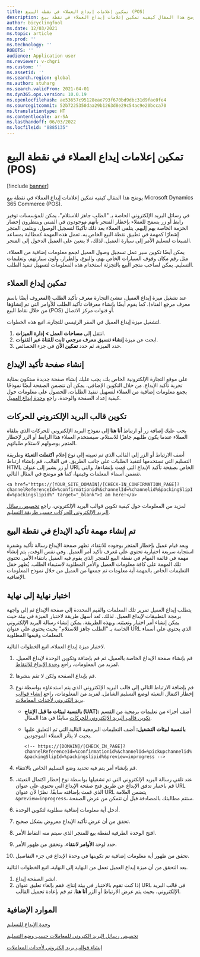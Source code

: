 ```yaml
---
title: تمكين إعلامات إيداع العملاء في نقطة البيع (POS)
description: يوضح هذا المقال كيفيه تمكين إعلامات إيداع العملاء في نقطة بيع Microsoft Dynamics 365 Commerce (POS).
author: bicyclingfool
ms.date: 12/03/2021
ms.topic: article
ms.prod: ''
ms.technology: ''
ROBOTS: ''
audience: Application user
ms.reviewer: v-chgri
ms.custom: ''
ms.assetid: ''
ms.search.region: global
ms.author: stuharg
ms.search.validFrom: 2021-04-01
ms.dyn365.ops.version: 10.0.19
ms.openlocfilehash: ae53657c95128eae793f670bd9dbc31d9fac0fe4
ms.sourcegitcommit: 52b7225350daa29b1263d8e29c54ac9e20bcca70
ms.translationtype: HT
ms.contentlocale: ar-SA
ms.lasthandoff: 06/03/2022
ms.locfileid: "8885135"
---
```

# <a name="enable-customer-check-in-notifications-in-point-of-sale-pos"></a>تمكين إعلامات إيداع العملاء في نقطة البيع (POS)

[!include [banner](includes/banner.md)]

يوضح هذا المقال كيفيه تمكين إعلامات إيداع العملاء في نقطة بيع Microsoft Dynamics 365 Commerce (POS).

في رسائل البريد الإلكتروني الخاصة بـ "الطلب جاهز للاستلام"، يمكن للمؤسسات توفير رابط أو زر يسمح للعملاء بإخطار المتجر بأنهم موجودون في المبنى وينتظرون إحضار الحزمة الخاصة بهم إليهم. يتلقى العملاء بعد ذلك تأكيدًا لتسجيل الوصول، ويتلقى المتجر إشعارًا كمهمة في تطبيق نقطة البيع الخاص به. تعمل هذه المهمة كمطالبة بمساعد المبيعات لتسليم الأمر إلى سيارة العميل. لذلك، لا يتعين على العميل الدخول إلى المتجر.

يمكن أيضًا تكوين سير عمل تسجيل وصول العميل لجمع معلومات إضافية من العملاء، مثل رقم مكان وقوف السيارات الخاص بهم، والنوع، والطراز، ولون سيارتهم، وتعليمات التسليم. يمكن لصاحب متجر البيع بالتجزئة استخدام هذه المعلومات لتسهيل تنفيذ الطلب.

## <a name="enable-customer-check-in"></a>تمكين إيداع العملاء

عند تشغيل ميزة إيداع العميل، تنشئ التجارة معرف تأكيد الطلب (المعروف أيضًا باسم معرف مرجع القناة). كما يقوم أيضًا بإنشاء معرفات تأكيد الطلب للأوامر التي تم إنشاؤها من خلال نقاط البيع (POS) أو قنوات مركز الاتصال. 

لتشغيل ميزة إيداع العميل في المقر الرئيسي للتجارة، اتبع هذه الخطوات.

1. انتقل إلى **مساحات العمل \> إدارة الميزات**.
2. ابحث عن ميزة **إنشاء تنسيق معرف مرجعي ثابت للقناة عبر القنوات**. 
3. حدد الميزة، ثم حدد **تمكين الآن** في جزء الخصائص. 

## <a name="create-a-check-in-confirmation-page"></a>إنشاء صفحة تأكيد الإيداع

على موقع التجارة الإلكترونية الخاص بك، يجب عليك إنشاء صفحة جديدة ستكون بمثابة تجربة تأكيد الإيداع. من خلال التكوين الإضافي، يمكن أن تتضمن الصفحة أيضًا نموذجًا يجمع معلومات إضافية من العملاء لتسهيل تنفيذ الطلبات. للحصول على معلومات حول كيفية إعداد الصفحة والوحدة، راجع [وحدة إيداع العميل](check-in-pickup-module.md).

## <a name="configure-the-transactional-email-template"></a>تكوين قالب البريد الإلكتروني للحركات

يجب عليك إضافة زر أو ارتباط **أنا هنا** إلى نموذج البريد الإلكتروني للحركات الذي يتلقاه العملاء عندما يكون طلبهم جاهزًا للاستلام. سيستخدم العملاء هذا الرابط أو الزر لإخطار المتجر بوصولهم لاستلام طلباتهم. 

أضف الارتباط أو الزر إلى القالب الذي تم تعيينه إلى نوع إعلام **اكتملت التعبئة** وطريقة التسليم التي تستخدمها لتنفيذ الطلبات على جانب الطريق. في القالب، قم بإنشاء ارتباط HTML أو زر يشير إلى عنوان URL الخاص بصفحة تأكيد الإيداع التي قمت بإنشاءها، والتي تتضمن أسماء المعلمات وقيمها، كما هو موضح في المثال التالي.

`<a href="https://[YOUR_SITE_DOMAIN]/[CHECK-IN_CONFIRMATION_PAGE]?channelReferenceId=%confirmationid%&channelId=%channelid%&packingSlipId=%packingslipid%" target="_blank">I am here!</a>`

لمزيد من المعلومات حول كيفية تكوين قوالب البريد الإلكتروني، راجع [تخصيص رسائل البريد الإلكتروني للحركات حسب طريقة التسليم](customize-email-delivery-mode.md). 

## <a name="a-check-in-confirmation-task-is-created-in-pos"></a>تم إنشاء مهمة تأكيد الإيداع في نقطة البيع

وبعد قيام عميل بإخطار المتجر بوجوده للانتقاء، تظهر صفحة الإيداع رسالة تأكيد وشفرة استجابة سريعة اختيارية تحتوي على مُعرف تأكيد أمر العميل. وفي نفس الوقت، يتم إنشاء مهمة في قائمة المهام في نقطة البيع للمتجر الذي يقوم فيه العميل بانتقاء الأمر. تحتوي تلك المهمة على كافة معلومات العميل والأمر المطلوبة لاستيفاء الطلب. يُظهر حقل التعليمات الخاص بالمهمة أية معلومات تم جمعها من العميل من خلال نموذج المعلومات الإضافية.

## <a name="end-to-end-testing"></a>اختبار نهاية إلى نهاية

يتطلب إيداع العميل تمرير تلك المعلمات والقيم المحددة إلى صفحة الإيداع ثم إلى واجهة برمجة التطبيقات لإيداع العميل. لذلك، تُعد أسهل طريقة لاختبار الميزة في بيئة حيث يمكن إنشاء أمر اختبار وتعبئته. وبهذه الطريقة، يمكن إنشاء رسالة البريد الإلكتروني الخاصة بـ "الطلب جاهز للاستلام" بحيث يحتوي على عنوان URL الذي يحتوي على أسماء المعلمات وقيمها المطلوبة.

لاختبار ميزة إيداع العملاء، اتبع الخطوات التالية.

1. قم بإنشاء صفحة الإيداع الخاصة بالعميل، ثم قم بإضافة وتكوين الوحدة لإيداع العميل. لمزيد من المعلومات، راجع [‏‫وحدة الإيداع للالتقاط‬](check-in-pickup-module.md). 
1. قم بإيداع الصفحة ولكن لا تقم بنشرها.
1. قم بإضافة الارتباط التالي إلى قالب البريد الإلكتروني الذي يتم استدعاؤه بواسطة نوع إخطار اكتمال التعبئة لوضع التسليم الشامل. لمزيد من المعلومات، راجع [إنشاء قوالب بريد إلكتروني لأحداث المعاملات](email-templates-transactions.md).

    - **بالنسبة لبيئات ما قبل الإنتاج (UAT):** أضف أجزاء من تعليمات برمجية من القسم [‏‫تكوين قالب البريد الإلكتروني للحركات‬](#configure-the-transactional-email-template) سابقًا في هذا المقال.
    - **بالنسبة لبيئات التشغيل:** أضف التعليمات البرمجية التالية التي تم التعليق عليها بحيث لا يتأثر العملاء الموجودين.

        `<!-- https://[DOMAIN]/[CHECK_IN_PAGE]?channelReferenceId=%confirmationid%&channelId=%pickupchannelid%&packingSlipId=%packingslipid%&preview=inprogress -->`

1. قم بإنشاء أمر يتم فيه تحديد وضع التسليم الخاص بالانتقاء.
1. عند تلقي رسالة البريد الإلكتروني التي تم تشغيلها بواسطة نوع إخطار اكتمال التعبئة، قم باختبار تدفق الإيداع عن طريق فتح صفحة الإيداع التي تحتوي على عنوان URL الذي قمت بإضافته سابقًا. نظرًا لأن عنوان URL يتضمن العلامة `&preview=inprogress`، ستتم مطالبتك بالمصادقة قبل أن تتمكن من عرض الصفحة.
1. أدخل أية معلومات إضافية مطلوبة لتكوين الوحدة.
1. تحقق من أن عرض تأكيد الإيداع معروض بشكل صحيح.
1. افتح الوحدة الطرفية لنقطة بيع للمتجر الذي سيتم منه التقاط الأمر.
1. حدد لوحة **الأوامر لانتقاء**، وتحقق من ظهور الأمر.
1. تحقق من ظهور أية معلومات إضافية تم تكوينها في وحدة الإيداع في جزء التفاصيل.

بعد التحقق من أن ميزة إيداع العميل تعمل من النهاية إلى النهاية، اتبع الخطوات التالية.

1. انشر الصفحة إيداع.
1. إذا كنت تقوم بالاختبار في بيئة إنتاج، فقم بإلغاء تعليق عنوان URL في قالب البريد الإلكتروني، بحيث يتم عرض الارتباط أو الزر **أنا هنا**. ثم قم بإعادة تحميل القالب.

## <a name="additional-resources"></a>الموارد الإضافية

[وحدة الإيداع للتسليم](check-in-pickup-module.md)

[تخصيص رسائل البريد الكتروني للمعاملات حسب وضع التسليم](customize-email-delivery-mode.md)

[إنشاء قوالب بريد إلكتروني لأحداث المعاملات](email-templates-transactions.md)
